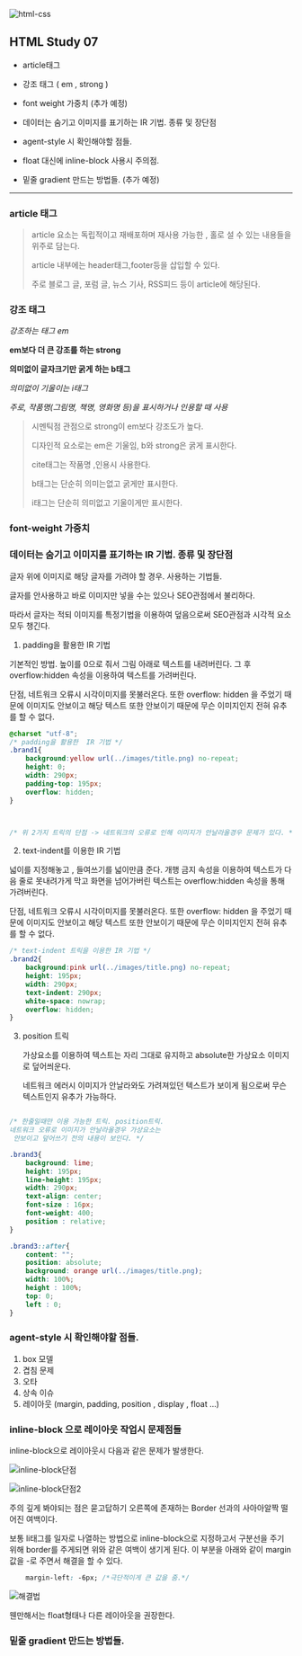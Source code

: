 ![html-css](https://user-images.githubusercontent.com/31315644/64251759-3252cb00-cf54-11e9-88f9-922505f9789e.jpeg)

## HTML Study 07

- article태그

- 강조 태그 ( em , strong )

- font weight 가중치 (추가 예정)

- 데이터는 숨기고 이미지를 표기하는 IR 기법. 종류 및 장단점

- agent-style 시 확인해야할 점들.

- float 대신에 inline-block 사용시 주의점.

- 밑줄 gradient 만드는 방법들. (추가 예정)

  

----



### article 태그

> article 요소는 독립적이고 재배포하며 재사용 가능한 , 홀로 설 수 있는 내용들을 위주로 담는다.
>
> article 내부에는 header태그,footer등을 삽입할 수 있다.
>
> 주로 블로그 글, 포럼 글, 뉴스 기사, RSS피드 등이 article에 해당된다.



### 강조 태그

<em> 강조하는 태그 em </em>

<strong> em보다 더 큰 강조를 하는 strong </strong>

<b> 의미없이 글자크기만 굵게 하는 b태그 </b>

<i>의미없이 기울이는 i태그</i>

<cite> 주로, 작품명(그림명, 책명, 영화명 등)을 표시하거나 인용할 때 사용 </cite>

> 시멘틱점 관점으로 strong이 em보다 강조도가 높다.
>
> 디자인적 요소로는 em은 기울임, b와 strong은 굵게 표시한다.
>
> cite태그는 작품명 ,인용시 사용한다.
>
> b태그는 단순히 의미는없고 굵게만 표시한다.
>
> i태그는 단순히 의미없고 기울이게만 표시한다.



### font-weight 가중치



### 데이터는 숨기고 이미지를 표기하는 IR 기법. 종류 및 장단점

 글자 위에 이미지로 해당 글자를 가려야 할 경우. 사용하는 기법들. 

글자를 안사용하고 바로 이미지만 넣을 수는 있으나 SEO관점에서 불리하다.

따라서 글자는 적되 이미지를 특정기법을 이용하여 덮음으로써 SEO관점과 시각적 요소 모두 챙긴다.



1.  padding을 활용한  IR 기법 

 기본적인 방법. 높이를 0으로 줘서 그림 아래로 텍스트를 내려버린다. 그 후 overflow:hidden 속성을 이용하여 텍스트를 가려버린다.

단점, 네트워크 오류시 시각이미지를 못불러온다. 또한 overflow: hidden 을 주었기 때문에 이미지도 안보이고 해당 텍스트 또한 안보이기 때문에 무슨 이미지인지 전혀 유추를 할 수 없다.

~~~~css
@charset "utf-8";
/* padding을 활용한  IR 기법 */
.brand1{
    background:yellow url(../images/title.png) no-repeat;
    height: 0;
    width: 290px;
    padding-top: 195px;
    overflow: hidden;
}



/* 위 2가지 트릭의 단점 -> 네트워크의 오류로 인해 이미지가 안날라올경우 문제가 있다. */

~~~~



2. text-indent를 이용한 IR 기법

  넓이를 지정해놓고 , 들여쓰기를 넓이만큼 준다. 개행 금지 속성을 이용하여 텍스트가 다음 줄로 못내려가게 막고 화면을 넘어가버린 텍스트는 overflow:hidden 속성을 통해 가려버린다.

단점, 네트워크 오류시 시각이미지를 못불러온다. 또한 overflow: hidden 을 주었기 때문에 이미지도 안보이고 해당 텍스트 또한 안보이기 때문에 무슨 이미지인지 전혀 유추를 할 수 없다.

~~~~css
/* text-indent 트릭을 이용한 IR 기법 */
.brand2{
    background:pink url(../images/title.png) no-repeat;
    height: 195px;
    width: 290px;
    text-indent: 290px;
    white-space: nowrap;
    overflow: hidden;
}
~~~~



3. position 트릭

   가상요소를 이용하여 텍스트는 자리 그대로 유지하고 absolute한 가상요소 이미지로 덮어씌운다.

   네트워크 에러시 이미지가 안날라와도 가려져있던 텍스트가 보이게 됨으로써 무슨 텍스트인지 유추가 가능하다.

~~~~css

/* 한줄일때만 이용 가능한 트릭. position트릭. 
네트워크 오류로 이미지가 안날라올경우 가상요소는
 안보이고 덮어쓰기 전의 내용이 보인다. */

.brand3{
    background: lime;
    height: 195px;
    line-height: 195px; 
    width: 290px;
    text-align: center;
    font-size : 16px;
    font-weight: 400;
    position : relative;
}

.brand3::after{
    content: "";
    position: absolute;
    background: orange url(../images/title.png);
    width: 100%;
    height : 100%;
    top: 0;
    left : 0;
}
~~~~



### agent-style 시 확인해야할 점들.

1. box 모델
2. 겹침 문제
3. 오타
4. 상속 이슈
5. 레이아웃 (margin, padding, position , display , float ...)



### inline-block 으로 레이아웃 작업시 문제점들

 inline-block으로 레이아웃시 다음과 같은 문제가 발생한다.

![inline-block단점](https://user-images.githubusercontent.com/31315644/64980561-0ab91680-d8f5-11e9-8b23-ea3ee108c17c.jpg)

![inline-block단점2](https://user-images.githubusercontent.com/31315644/64980563-0db40700-d8f5-11e9-8e19-e7ddf5db0664.jpeg)



주의 깊게 봐야되는 점은 묻고답하기 오른쪽에 존재하는 Border 선과의 사아아알짝 떨어진 여백이다. 

보통 li태그를 일자로 나열하는 방법으로 inline-block으로 지정하고서 구분선을 주기 위해 border를 주게되면 위와 같은 여백이 생기게 된다. 이 부분을 아래와 같이 margin값을 -로 주면서 해결을 할 수 있다.

~~~~css
    margin-left: -6px; /*극단적이게 큰 값을 줌.*/
~~~~

![해결법](https://user-images.githubusercontent.com/31315644/64980578-0f7dca80-d8f5-11e9-8cab-07a666f8ad2b.jpeg)

 웬만해서는 float형태나 다른 레이아웃을 권장한다.



### 밑줄 gradient 만드는 방법들.


